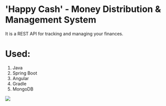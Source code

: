 # 'Happy Cash' - Money Distribution & Management System

It is a REST API for tracking and managing your finances.
# Used:

1. Java
2. Spring Boot
3. Angular
4. Gradle
5. MongoDB


![](../../../../../Изображения/happy-cash-db-relationships.png)
